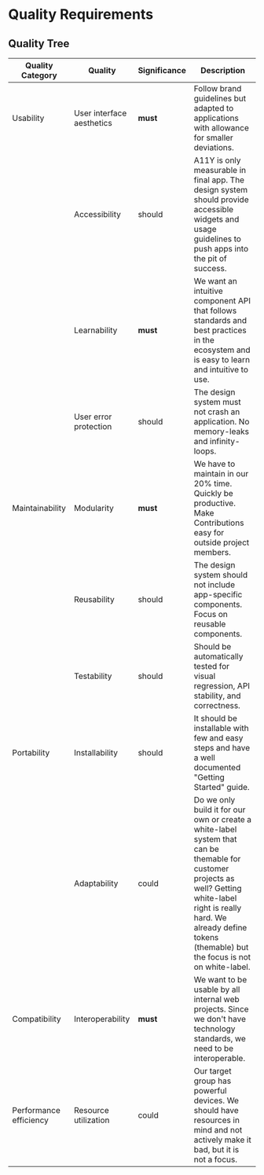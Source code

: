 # Quality Requirements

## Quality Tree

| Quality Category       | Quality                   | Significance | Description                                                                                                                                                                                                                           |
| ---------------------- | ------------------------- | ------------ | ------------------------------------------------------------------------------------------------------------------------------------------------------------------------------------------------------------------------------------- |
| Usability              | User interface aesthetics | **must**     | Follow brand guidelines but adapted to applications with allowance for smaller deviations.                                                                                                                                            |
|                        | Accessibility             | should       | A11Y is only measurable in final app. The design system should provide accessible widgets and usage guidelines to push apps into the pit of success.                                                                                  |
|                        | Learnability              | **must**     | We want an intuitive component API that follows standards and best practices in the ecosystem and is easy to learn and intuitive to use.                                                                                              |
|                        | User error protection     | should       | The design system must not crash an application. No memory-leaks and infinity-loops.                                                                                                                                                  |
| Maintainability        | Modularity                | **must**     | We have to maintain in our 20% time. Quickly be productive. Make Contributions easy for outside project members.                                                                                                                      |
|                        | Reusability               | should       | The design system should not include app-specific components. Focus on reusable components.                                                                                                                                           |
|                        | Testability               | should       | Should be automatically tested for visual regression, API stability, and correctness.                                                                                                                                                 |
| Portability            | Installability            | should       | It should be installable with few and easy steps and have a well documented "Getting Started" guide.                                                                                                                                  |
|                        | Adaptability              | could        | Do we only build it for our own or create a white-label system that can be themable for customer projects as well? Getting white-label right is really hard. We already define tokens (themable) but the focus is not on white-label. |
| Compatibility          | Interoperability          | **must**     | We want to be usable by all internal web projects. Since we don't have technology standards, we need to be interoperable.                                                                                                             |
| Performance efficiency | Resource utilization      | could        | Our target group has powerful devices. We should have resources in mind and not actively make it bad, but it is not a focus.                                                                                                          |
